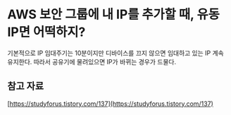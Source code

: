 # AWS 보안 그룹에 내 IP를 추가할 때, 유동 IP면 어떡하지?

기본적으로 IP 임대주기는 10분이지만 디바이스를 끄지 않으면 임대하고 있는 IP 계속 유지한다. 따라서 공유기에 물려있으면 IP가 바뀌는 경우가 드물다.

## 참고 자료

[https://studyforus.tistory.com/137](https://studyforus.tistory.com/137)